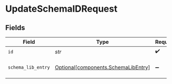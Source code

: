 # UpdateSchemaIDRequest


## Fields

| Field                                                                        | Type                                                                         | Required                                                                     | Description                                                                  |
| ---------------------------------------------------------------------------- | ---------------------------------------------------------------------------- | ---------------------------------------------------------------------------- | ---------------------------------------------------------------------------- |
| `id`                                                                         | *str*                                                                        | :heavy_check_mark:                                                           | Unique ID                                                                    |
| `schema_lib_entry`                                                           | [Optional[components.SchemaLibEntry]](../../models/shared/schemalibentry.md) | :heavy_minus_sign:                                                           | Schema object to be updated                                                  |